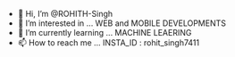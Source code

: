 - 👋 Hi, I’m @ROHITH-Singh
- 👀 I’m interested in ... WEB and MOBILE DEVELOPMENTS 
- 🌱 I’m currently learning ... MACHINE LEAERING
- 📫 How to reach me ... INSTA_ID : rohit_singh7411

<!---
ROHITH-Singh/ROHITH-Singh is a ✨ special ✨ repository because its `README.md` (this file) appears on your GitHub profile.
You can click the Preview link to take a look at your changes.
--->
